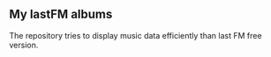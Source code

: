 ## My lastFM albums

The repository tries to display music data  efficiently than last FM free version.
